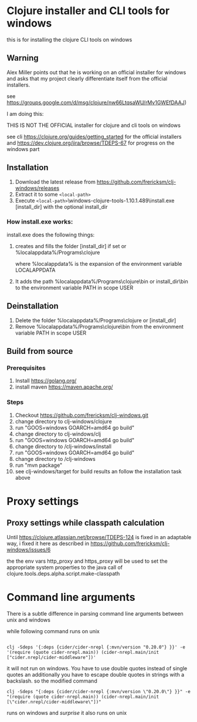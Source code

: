# Clojure installer and CLI tools for windows 

this is for installing the clojure  CLI tools on windows 

## Warning


Alex Miller points out that he is working on an official installer for windows and asks that my project clearly differentiate itself from the official installers.

see https://groups.google.com/d/msg/clojure/nw66LtqsaWU/rMv1GWEfDAAJ)

I am doing this:

THIS IS NOT THE OFFICIAL  installer for clojure and cli tools on windows

see cli https://clojure.org/guides/getting_started for the official installers
and https://dev.clojure.org/jira/browse/TDEPS-67 for progress  on the windows part






## Installation
1. Download the latest release from https://github.com/frericksm/clj-windows/releases
2. Extract it to some `<local-path>`
3. Execute `<local-path>`\windows-clojure-tools-1.10.1.489\install.exe [install_dir]
with the optional install_dir

### How install.exe works:
install.exe does the following things:

1. creates and fills the folder [install_dir] if set or %localappdata%/Programs\clojure 
	
     

    where  %localappdata% is the expansion of the environment variable LOCALAPPDATA
2. It adds the path %localappdata%/Programs\clojure\bin or install_dir\bin to the environment variable PATH in scope USER
## Deinstallation 
1. Delete the folder %localappdata%/Programs\clojure or [install_dir]
2. Remove %localappdata%/Programs\clojure\bin from  the environment variable PATH in scope USER



## Build from source
### Prerequisites
1. Install https://golang.org/
2. install maven https://maven.apache.org/

### Steps 
1. Checkout https://github.com/frericksm/clj-windows.git
2. change directory to clj-windows/clojure
3. run "GOOS=windows GOARCH=amd64 go build"
4. change directory to clj-windows/clj
5. run "GOOS=windows GOARCH=amd64 go build"
6. change directory to /clj-windows/install
7. run "GOOS=windows GOARCH=amd64 go build"
8. change directory to /clj-windows
9. run "mvn package"
10. see clj-windows/target for build results  an follow the installation task above

# Proxy settings


## Proxy settings while classpath calculation

Until https://clojure.atlassian.net/browse/TDEPS-124 is fixed in an adaptable way,
i fixed it here as described in https://github.com/frericksm/clj-windows/issues/6 

the the env vars http_proxy and  https_proxy will be used  to set the appropriate system properties to the 
java call of clojure.tools.deps.alpha.script.make-classpath

# Command line arguments

 There is a subtle difference in  parsing command line arguments between unix and windows 

while following command runs on unix 


```

clj -Sdeps '{:deps {cider/cider-nrepl {:mvn/version "0.20.0"} }}' -e '(require (quote cider-nrepl.main)) (cider-nrepl.main/init ["cider.nrepl/cider-middleware"])'
```
it will not run on windows.
You have to use double quotes instead of single quotes  an additionally you have to escape double quotes in strings with a backslash. so the modified command 

```
clj -Sdeps "{:deps {cider/cider-nrepl {:mvn/version \"0.20.0\"} }}" -e "(require (quote cider-nrepl.main)) (cider-nrepl.main/init [\"cider.nrepl/cider-middleware\"])"
```
runs on windows and *surprise*  it also runs on unix
